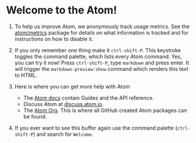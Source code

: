 # Welcome to the Atom!

1. To help us improve Atom, we anonymously track usage metrics. See the
[atom/metrics](https://github.com/atom/metrics) package for details on what
information is tracked and for instructions on how to disable it.

2. If you only remember one thing make it `ctrl-shift-P`. This keystroke toggles
   the command palette, which lists every Atom command. Yes, you can try it now!
   Press `ctrl-shift-P`, type `markdown` and press enter. It will trigger the
  `markdown-preview:show` command which renders this text to HTML.

4. Here is where you can get more help with Atom

   * The [Atom docs](https://www.atom.io/docs) contain Guides and the API
     reference.
   * Discuss Atom at [discuss.atom.io](http://discuss.atom.io).
   * The [Atom Org](https://github.com/atom). This is where all GitHub created Atom
     packages can be found.

5. If you ever want to see this buffer again use the command palette
   (`ctrl-shift-P`) and search for `Welcome`.
